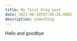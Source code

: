 ```yaml
---
title: My first blog post
date: 2021-06-28T07:05:28.090Z
description: something
---
```

Hello and goodbye